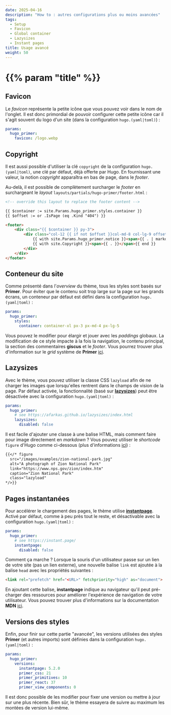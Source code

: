 ```yaml
---
date: 2025-04-16
description: "How to : autres configurations plus ou moins avancées"
tags:
  - Setup
  - Favicon
  - Global container
  - Lazysizes
  - Instant pages
title: Usage avancé
weight: 50
---
```


# {{% param "title" %}}

## Favicon

Le *favicon* représente la petite icône que vous pouvez voir dans le nom de l'onglet.
Il est donc primordial de pouvoir configurer cette petite icône car il s'agit souvent du logo d'un site (dans la configuration `hugo.(yaml|toml)`) :

```yaml
params:
  hugo_primer:
    favicon: /logo.webp
```

## Copyright

Il est aussi possible d'utiliser la clé `copyright` de la configuration `hugo.(yaml|toml)`, une clé par défaut, déjà offerte par Hugo.
En fournissant une valeur, la notion *copyright* apparaîtra en bas de page, dans le *footer*.

Au-delà, il est possible de complètement surcharger le *footer* en surchargeant le *layout* `layouts/partials/hugo-primer/footer.html` :

```html
<!-- override this layout to replace the footer content -->

{{ $container := site.Params.hugo_primer.styles.container }}
{{ $offset := or .IsPage (eq .Kind "404") }}

<footer>
    <div class="{{ $container }} py-3">
        <div class="col-12 {{ if not $offset }}col-md-8 col-lg-9 offset-md-4 offset-lg-3{{ end }} d-flex flex-justify-between flex-column flex-sm-row row-gap-3">
            {{ with site.Params.hugo_primer.notice }}<span>{{ . | markdownify }}</span>{{ end }}
            {{ with site.Copyright }}<span>{{ . }}</span>{{ end }}
        </div>
    </div>
</footer>
```

## Conteneur du site

Comme présenté dans l'*overview* du thème, tous les styles sont basés sur **Primer**.
Pour éviter que le contenu soit trop large sur la page sur les grands écrans, un conteneur par défaut est défini dans la configuration `hugo.(yaml|toml)` :

```yaml
params:
  hugo_primer:
    styles:
      container: container-xl px-3 px-md-4 px-lg-5
```

Vous pouvez le modifier pour élargir et jouer avec les *paddings* globaux.
La modification de ce style impacte à la fois la navigation, le contenu principal, la section des commentaires **giscus** et le *footer*.
Vous pourrez trouver plus d'information sur le *grid* système de **Primer** [ici](https://primer.style/css/storybook/?path=/story/utilities-grid--container).

## Lazysizes

Avec le thème, vous pouvez utiliser la classe CSS `lazyload` afin de ne charger les images que lorsqu'elles rentrent dans le champs de vision de la page.
Par défaut activée, la fonctionnalité (basé sur [**lazysizes**](https://afarkas.github.io/lazysizes/index.html)) peut être désactivée avec la configuration `hugo.(yaml|toml)` :

```yaml
params:
  hugo_primer:
    # see https://afarkas.github.io/lazysizes/index.html
    lazysizes:
      disabled: false
```

Il est facile d'ajouter une classe à une balise HTML, mais comment faire pour image directement en *markdown* ?
Vous pouvez utiliser le *shortcode* `figure` d'Hugo comme ci-dessous (plus d'informations [ici](https://gohugo.io/shortcodes/figure/)) :

```md
{{</* figure
  src="/images/examples/zion-national-park.jpg"
  alt="A photograph of Zion National Park"
  link="https://www.nps.gov/zion/index.htm"
  caption="Zion National Park"
  class="lazyload"
*/>}}
```

## Pages instantanées

Pour accélérer le chargement des pages, le thème utilise [**instantpage**](https://instant.page/).
Activé par défaut, comme à peu près tout le reste, et désactivable avec la configuration `hugo.(yaml|toml)` :

```yaml
params:
  hugo_primer:
    # see https://instant.page/
    instantpage:
      disabled: false
```

Comment ça marche ? Lorsque la souris d'un utilisateur passe sur un lien de votre site (pas un lien externe),
une nouvelle balise `link` est ajoutée à la balise `head` avec les propriétés suivantes :

```html
<link rel="prefetch" href="<URL>" fetchpriority="high" as="document">
```

En ajoutant cette balise, **instantpage** indique au navigateur qu'il peut pré-charger des ressources pour améliorer l'expérience de navigation de votre utilisateur.
Vous pouvez trouver plus d'informations sur la documentation **MDN** [ici](https://developer.mozilla.org/fr/docs/Web/HTML/Reference/Attributes/rel/prefetch).

## Versions des styles

Enfin, pour finir sur cette partie "avancée", les versions utilisées des styles **Primer** (et autres imports) sont définies dans la configuration `hugo.(yaml|toml)` :

```yaml
params:
  hugo_primer:
    versions:
      instantpage: 5.2.0
      primer_css: 21
      primer_primitives: 10
      primer_react: 37
      primer_view_components: 0
```

Il est donc possible de les modifier pour fixer une version ou mettre à jour sur une plus récente.
Bien sûr, le thème essayera de suivre au maximum les montées de version lui-même.
